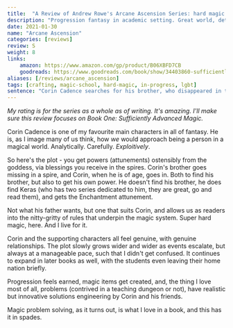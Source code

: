 ```yaml
---
title:  "A Review of Andrew Rowe's Arcane Ascension Series: hard magic done right"
description: "Progression fantasy in academic setting. Great world, detailed magic, intelligent characters, extraordinarily fun. Crafting and spire/dungeon focus."
date: 2021-01-30
name: "Arcane Ascension"
categories: [reviews]
review: S
weight: 8
links:
    amazon: https://www.amazon.com/gp/product/B06XBFD7CB
    goodreads: https://www.goodreads.com/book/show/34403860-sufficiently-advanced-magic
aliases: [/reviews/arcane_ascension]
tags: [crafting, magic-school, hard-magic, in-progress, lgbt]
sentence: "Corin Cadence searches for his brother, who disappeared in the Serpent Spire."
---
```


*My rating is for the series as a whole as of writing. It's amazing. I'll make sure this review focuses on Book One: Sufficiently Advanced Magic.*

Corin Cadence is one of my favourite main characters in all of fantasy. He is, as I image many of us think, how *we* would approach being a person in a magical world. Analytically. Carefully. *Exploitively*. 

So here's the plot - you get powers (attunements) ostensibly from the goddess, via blessings you receive in the spires. Corin's brother goes missing in a spire, and Corin, when he is of age, goes in. Both to find his brother, but also to get his own power. He doesn't find his brother, he does find Keras (who has two series dedicated to him, they are great, go and read them), and gets the Enchantment attunement. 

Not what his father wants, but one that suits Corin, and allows us as readers into the nitty-gritty of rules that underpin the magic system. Super hard magic, here. And I live for it.

Corin and the supporting characters all feel genuine, with genuine relationships. The plot slowly grows wider and wider as events escalate, but always at a manageable pace, such that I didn't get confused. It continues to expand in later books as well, with the students even leaving their home nation briefly.

Progression feels earned, magic items get created, and, the thing I love most of all, problems (contrived in a teaching dungeon or not), have realistic but innovative solutions engineering by Corin and his friends.

Magic problem solving, as it turns out, is what I love in a book, and this has it in spades.